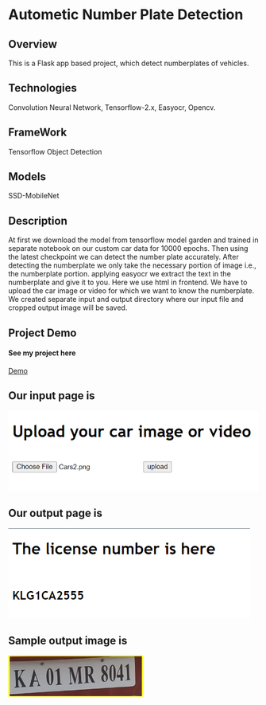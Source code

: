 # Autometic Number Plate Detection
## Overview
This is a Flask app based project, which detect numberplates of vehicles.
## Technologies
Convolution Neural Network, Tensorflow-2.x, Easyocr, Opencv.
## FrameWork
Tensorflow Object Detection 
## Models
SSD-MobileNet
## Description
At first we download the model from tensorflow model garden and trained in separate notebook on our custom car data for 10000 epochs.
Then using the latest checkpoint we can detect the number plate accurately.
After detecting the numberplate we only take the necessary portion of image i.e., the numberplate portion.
applying easyocr we extract the text in the numberplate and give it to you.
Here we use html in frontend. We have to upload the car image or video for which we want to know the numberplate.
We created separate input and output directory where our input file and cropped output image will be saved.

## Project Demo
#### See my project here
[Demo](https://www.linkedin.com/posts/arnab-mitra-882756227_deeplearning-ai-computervision-activity-6937754713140379648-kQ0C?utm_source=linkedin_share&utm_medium=member_desktop_web)

## Our input page is

![input_page](input_page.png)

## Our output page is 

![output_page](./output_page.png)

## Sample output image is

![output_image](./Output_Images/output.png)
